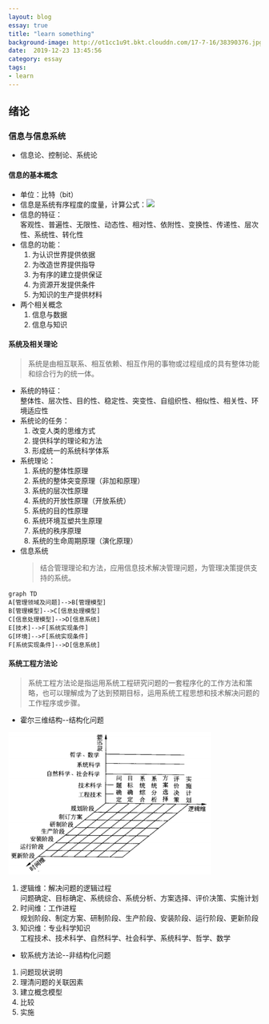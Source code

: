```yaml
---
layout: blog
essay: true
title: "learn something"
background-image: http://ot1cc1u9t.bkt.clouddn.com/17-7-16/38390376.jpg
date:  2019-12-23 13:45:56
category: essay
tags:
- learn
---
```


## 绪论  
### 信息与信息系统  
* 信息论、控制论、系统论  

#### 信息的基本概念  
* 单位：比特（bit）  
* 信息是系统有序程度的度量，计算公式：![](https://latex.codecogs.com/png.latex?H(x)=-\sum&space;P(x_1)logP(x_1))
* 信息的特征：  
  客观性、普遍性、无限性、动态性、相对性、依附性、变换性、传递性、层次性、系统性、转化性  
* 信息的功能：
  1. 为认识世界提供依据  
  2. 为改造世界提供指导
  3. 为有序的建立提供保证  
  4. 为资源开发提供条件
  5. 为知识的生产提供材料  
* 两个相关概念
  1. 信息与数据
  2. 信息与知识  

#### 系统及相关理论   
> 系统是由相互联系、相互依赖、相互作用的事物或过程组成的具有整体功能和综合行为的统一体。  

* 系统的特征：  
  整体性、层次性、目的性、稳定性、突变性、自组织性、相似性、相关性、环境适应性  
* 系统论的任务：  
  1. 改变人类的思维方式
  2. 提供科学的理论和方法
  3. 形成统一的系统科学体系
* 系统理论：  
  1. 系统的整体性原理
  2. 系统的整体突变原理（非加和原理）
  3. 系统的层次性原理
  4. 系统的开放性原理（开放系统）
  5. 系统的目的性原理
  6. 系统环境互塑共生原理
  7. 系统的秩序原理
  8. 系统的生命周期原理（演化原理）  
* 信息系统   
  > 结合管理理论和方法，应用信息技术解决管理问题，为管理决策提供支持的系统。  

```mermaid
graph TD
A[管理领域及问题]-->B[管理模型]
B[管理模型]-->C[信息处理模型]
C[信息处理模型]-->D[信息系统]
E[技术]-->F[系统实现条件]
G[环境]-->F[系统实现条件]
F[系统实现条件]-->D[信息系统]
```

#### 系统工程方法论
> 系统工程方法论是指运用系统工程研究问题的一套程序化的工作方法和策略，也可以理解成为了达到预期目标，运用系统工程思想和技术解决问题的工作程序或步骤。

* 霍尔三维结构--结构化问题

![霍尔三维结构](https://raw.githubusercontent.com/felix-xzf/felix-xzf.github.io/master/style/images/hesw.png)  
1. 逻辑维：解决问题的逻辑过程  
   问题确定、目标确定、系统综合、系统分析、方案选择、评价决策、实施计划  
2. 时间维：工作进程  
   规划阶段、制定方案、研制阶段、生产阶段、安装阶段、运行阶段、更新阶段  
3. 知识维：专业科学知识  
   工程技术、技术科学、自然科学、社会科学、系统科学、哲学、数学  
* 软系统方法论--非结构化问题  
1. 问题现状说明  
2. 理清问题的关联因素  
3. 建立概念模型  
4. 比较  
5. 实施
